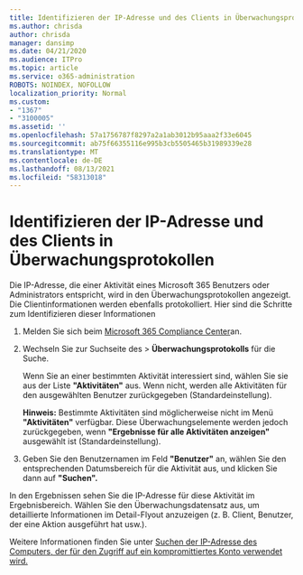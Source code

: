 ```yaml
---
title: Identifizieren der IP-Adresse und des Clients in Überwachungsprotokollen
ms.author: chrisda
author: chrisda
manager: dansimp
ms.date: 04/21/2020
ms.audience: ITPro
ms.topic: article
ms.service: o365-administration
ROBOTS: NOINDEX, NOFOLLOW
localization_priority: Normal
ms.custom:
- "1367"
- "3100005"
ms.assetid: ''
ms.openlocfilehash: 57a1756787f8297a2a1ab3012b95aaa2f33e6045
ms.sourcegitcommit: ab75f66355116e995b3cb5505465b31989339e28
ms.translationtype: MT
ms.contentlocale: de-DE
ms.lasthandoff: 08/13/2021
ms.locfileid: "58313018"
---
```

# <a name="identify-ip-address-and-client-in-audit-logs"></a>Identifizieren der IP-Adresse und des Clients in Überwachungsprotokollen

Die IP-Adresse, die einer Aktivität eines Microsoft 365 Benutzers oder Administrators entspricht, wird in den Überwachungsprotokollen angezeigt. Die Clientinformationen werden ebenfalls protokolliert. Hier sind die Schritte zum Identifizieren dieser Informationen

1. Melden Sie sich beim [Microsoft 365 Compliance Center](https://protection.office.com/)an.

2. Wechseln Sie zur Suchseite des  >  **Überwachungsprotokolls** für die Suche.

   Wenn Sie an einer bestimmten Aktivität interessiert sind, wählen Sie sie aus der Liste **"Aktivitäten"** aus. Wenn nicht, werden alle Aktivitäten für den ausgewählten Benutzer zurückgegeben (Standardeinstellung).

   **Hinweis:** Bestimmte Aktivitäten sind möglicherweise nicht im Menü **"Aktivitäten"** verfügbar. Diese Überwachungselemente werden jedoch zurückgegeben, wenn **"Ergebnisse für alle Aktivitäten anzeigen"** ausgewählt ist (Standardeinstellung).

3. Geben Sie den Benutzernamen im Feld **"Benutzer"** an, wählen Sie den entsprechenden Datumsbereich für die Aktivität aus, und klicken Sie dann auf **"Suchen".**

In den Ergebnissen sehen Sie die IP-Adresse für diese Aktivität im Ergebnisbereich. Wählen Sie den Überwachungsdatensatz  aus, um detaillierte Informationen im Detail-Flyout anzuzeigen (z. B. Client, Benutzer, der eine Aktion ausgeführt hat usw.).

Weitere Informationen finden Sie unter [Suchen der IP-Adresse des Computers, der für den Zugriff auf ein kompromittiertes Konto verwendet wird.](https://docs.microsoft.com/microsoft-365/compliance/auditing-troubleshooting-scenarios#find-the-ip-address-of-the-computer-used-to-access-a-compromised-account)
